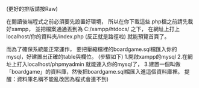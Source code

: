 (更好的排版請按Raw)

在閱讀後端程式之前必須要先設置好環境，
所以在你下載這些.php檔之前請先載好xampp，
並把檔案通通丟到為  C:/xampp/htdocs/  之下，
在網址上打上localhost/你的資料夾/index.php (反正就是路徑啦)
就能預覽首頁了。

而為了確保系統能正常運作，
要把壓縮檔裡的boardgame.sql檔匯入你的mysql，好建置出正確的table與欄位。
(步驟如下)
1.開啟xampp的mysql
2.在網址上打入localhost/phpmyadmin 就能連入你的mysql了，
3.建置一個叫做「boardgame」的資料庫，然後把boardgame.sql檔匯入進這個資料庫裡。
  提醒：資料庫名稱不能亂改因為程式會連不到)



